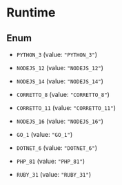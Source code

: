 

# Runtime

## Enum


* `PYTHON_3` (value: `"PYTHON_3"`)

* `NODEJS_12` (value: `"NODEJS_12"`)

* `NODEJS_14` (value: `"NODEJS_14"`)

* `CORRETTO_8` (value: `"CORRETTO_8"`)

* `CORRETTO_11` (value: `"CORRETTO_11"`)

* `NODEJS_16` (value: `"NODEJS_16"`)

* `GO_1` (value: `"GO_1"`)

* `DOTNET_6` (value: `"DOTNET_6"`)

* `PHP_81` (value: `"PHP_81"`)

* `RUBY_31` (value: `"RUBY_31"`)



